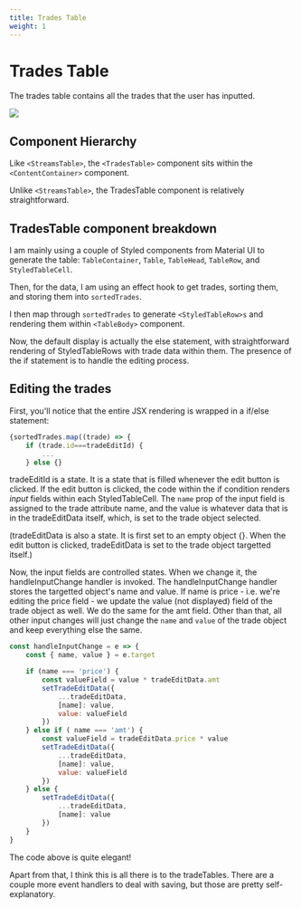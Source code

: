 ```yaml
---
title: Trades Table
weight: 1
---
```

# Trades Table

The trades table contains all the trades that the user has inputted.

![](https://res.cloudinary.com/dl4murstw/image/upload/v1634716681/Screenshot_2021-10-20_at_3.57.53_PM_p0bsu1.png)

## Component Hierarchy
Like `<StreamsTable>`, the `<TradesTable>` component sits within the `<ContentContainer>` component.

Unlike `<StreamsTable>`, the TradesTable component is relatively straightforward.

## TradesTable component breakdown

I am mainly using a couple of Styled components from Material UI to generate the table: `TableContainer`, `Table`, `TableHead`, `TableRow`, and `StyledTableCell`.

Then, for the data, I am using an effect hook to get trades, sorting them, and storing them into `sortedTrades`.

I then map through `sortedTrades` to generate `<StyledTableRow>s` and rendering them within `<TableBody>` component.

Now, the default display is actually the else statement, with straightforward rendering of StyledTableRows with trade data within them. The presence of the if statement is to handle the editing process.

## Editing the trades

First, you'll notice that the entire JSX rendering is wrapped in a if/else statement:

``` jsx {hl_lines=[2]}
{sortedTrades.map((trade) => {
    if (trade.id===tradeEditId) {
        ...
    } else {}
```
tradeEditId is a state. It is a state that is filled whenever the edit button is clicked. If the edit button is clicked, the code within the if condition renders *input* fields within each StyledTableCell. The `name` prop of the input field is assigned to the trade attribute name, and the value is whatever data that is in the tradeEditData itself, which, is set to the trade object selected.

(tradeEditData is also a state. It is first set to an empty object {}. When the edit button is clicked, tradeEditData is set to the trade object targetted itself.)

Now, the input fields are controlled states. When we change it, the handleInputChange handler is invoked. The handleInputChange handler stores the targetted object's name and value. If name is price - i.e. we're editing the price field - we update the value (not displayed) field of the trade object as well. We do the same for the amt field. Other than that, all other input changes will just change the `name` and `value` of the trade object and keep everything else the same.

``` javascript
const handleInputChange = e => {
    const { name, value } = e.target

    if (name === 'price') {
        const valueField = value * tradeEditData.amt
        setTradeEditData({
            ...tradeEditData,
            [name]: value,
            value: valueField
        })
    } else if ( name === 'amt') {
        const valueField = tradeEditData.price * value
        setTradeEditData({
            ...tradeEditData,
            [name]: value,
            value: valueField
        })
    } else {
        setTradeEditData({
            ...tradeEditData,
            [name]: value
        })
    }
}
```

The code above is quite elegant!

Apart from that, I think this is all there is to the tradeTables. There are a couple more event handlers to deal with saving, but those are pretty self-explanatory.
